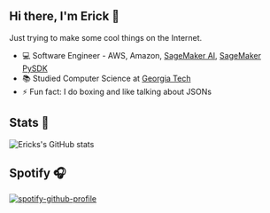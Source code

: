 ## Hi there, I'm Erick 👋

Just trying to make some cool things on the Internet.

- 💻 Software Engineer - AWS, Amazon, [SageMaker AI](https://aws.amazon.com/sagemaker/), [SageMaker PySDK](https://aws.amazon.com/blogs/machine-learning/accelerate-your-ml-lifecycle-using-the-new-and-improved-amazon-sagemaker-python-sdk-part-1-modeltrainer/)
- 📚 Studied Computer Science at [Georgia Tech](https://www.cc.gatech.edu/)
- ⚡ Fun fact: I do boxing and like talking about JSONs

## Stats 🐐
![Ericks's GitHub stats](https://github-readme-stats.vercel.app/api?username=erickkbentz&show_icons=true&rank_icon=github&include_all_commits=true&custom_title=Erick's%20GitHub%20Stats&theme=midnight-purple)

## Spotify 🎧
[![spotify-github-profile](https://spotify-github-profile.kittinanx.com/api/view?uid=k6gjaxcjrz8r5essn45utps1x&cover_image=true&theme=novatorem&show_offline=true&background_color=121212&interchange=false&bar_color=9930ae&bar_color_cover=false)](https://spotify-github-profile.kittinanx.com/api/view?uid=k6gjaxcjrz8r5essn45utps1x&redirect=true)

